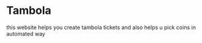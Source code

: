 # Tambola
this website helps you create tambola tickets and also helps u pick coins in automated way 
